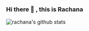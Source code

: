 ### Hi there 👋 , this is Rachana

<!--
**RachanaHT/RachanaHT** is a ✨ _special_ ✨ repository because its `README.md` (this file) appears on your GitHub profile.

Here are some ideas to get you started:

- 🔭 I’m currently working on ...
- 🌱 I’m currently learning ...
- 👯 I’m looking to collaborate on ...
- 🤔 I’m looking for help with ...
- 💬 Ask me about ...
- 📫 How to reach me: ...
- 😄 Pronouns: ...
- ⚡ Fun fact: ...
-->

![rachana's github stats](https://github-readme-stats.vercel.app/api?username=RachanaHT&show_icons=true&count_private=true&hide=issues,prs)
